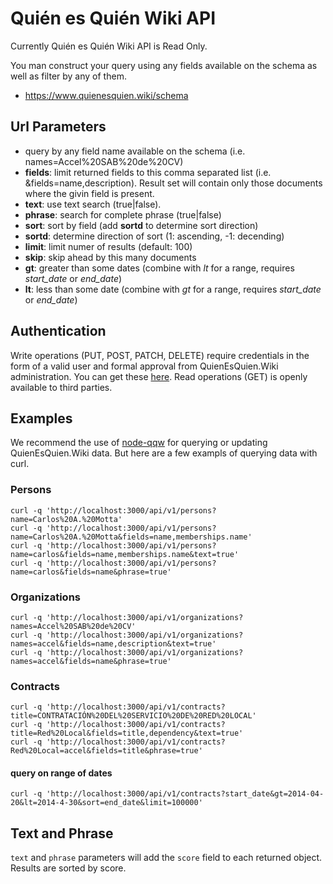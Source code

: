 # Quién es Quién Wiki API

Currently Quién es Quién Wiki API is Read Only.

You man construct your query using any fields available on the schema as
well as filter by any of them.

 * https://www.quienesquien.wiki/schema

## Url Parameters

  * query by any field name available on the schema (i.e. names=Accel%20SAB%20de%20CV)
  * **fields**: limit returned fields to this comma separated list (i.e. &fields=name,description). Result set will contain only those documents where the givin field is present.
  * **text**: use text search (true|false).
  * **phrase**: search for complete phrase (true|false)
  * **sort**: sort by field (add **sortd** to determine sort direction)
  * **sortd**: determine direction of sort (1: ascending, -1: decending)
  * **limit**: limit numer of results (default: 100)
  * **skip**: skip ahead by this many documents
  * **gt**: greater than some dates (combine with *lt* for a range, requires *start_date* or *end_date*)
  * **lt**: less than some date (combine with *gt* for a range, requires *start_date* or *end_date*)

## Authentication

Write operations (PUT, POST, PATCH, DELETE) require credentials in the form of a valid user and formal approval from QuienEsQuien.Wiki administration. You can get these [here](https://www.quienesquien.wiki/). Read operations (GET) is openly available to third parties.

## Examples

We recommend the use of [node-qqw](https://github.com/ProjectPODER/node-qqw) for querying or updating QuienEsQuien.Wiki data. But here are a few exampls of querying data with curl.

### Persons

    curl -q 'http://localhost:3000/api/v1/persons?name=Carlos%20A.%20Motta'
    curl -q 'http://localhost:3000/api/v1/persons?name=Carlos%20A.%20Motta&fields=name,memberships.name'
    curl -q 'http://localhost:3000/api/v1/persons?name=carlos&fields=name,memberships.name&text=true'
    curl -q 'http://localhost:3000/api/v1/persons?name=carlos&fields=name&phrase=true'

### Organizations

    curl -q 'http://localhost:3000/api/v1/organizations?names=Accel%20SAB%20de%20CV'
    curl -q 'http://localhost:3000/api/v1/organizations?names=accel&fields=name,description&text=true'
    curl -q 'http://localhost:3000/api/v1/organizations?names=accel&fields=name&phrase=true'

### Contracts

    curl -q 'http://localhost:3000/api/v1/contracts?title=CONTRATACIÓN%20DEL%20SERVICIO%20DE%20RED%20LOCAL'
    curl -q 'http://localhost:3000/api/v1/contracts?title=Red%20Local&fields=title,dependency&text=true'
    curl -q 'http://localhost:3000/api/v1/contracts?Red%20Local=accel&fields=title&phrase=true'

#### query on range of dates

    curl -q 'http://localhost:3000/api/v1/contracts?start_date&gt=2014-04-20&lt=2014-4-30&sort=end_date&limit=100000'

## Text and Phrase

`text` and `phrase` parameters will add the `score` field to each returned object. Results are sorted by score.
